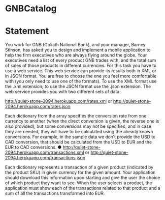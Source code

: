 # GNBCatalog

# Statement

You work for GNB (Goliath National Bank), and your manager, Barney Stinson, has asked you to design and implement a mobile application to help the firm executives who are always flying around the globe. Your executives need a list of every product GNB trades with, and the total sum of sales of those products in different currencies.
For this task you have to use a web service. This web service can provide its results both in XML or in JSON format. You are free to choose the one you feel more comfortable with (you only need to use one of the formats). To use the XML format use the .xml extension; to use the JSON format use the .json extension. The web service provides you with two different sets of data:

http://quiet-stone-2094.herokuapp.com/rates.xml or http://quiet-stone-2094.herokuapp.com/rates.json 

Each dictionary from the array specifies the conversion rate from one currency to another (when the direct conversion is given, the reverse one is also provided), but some conversions may not be specified, and in case they are needed, they will have to be calculated using the already known conversions. For example, in the sample data we don’t provide the USD to CAD conversion, that should be calculated from the USD to EUR and the EUR to CAD conversions.
● http://quiet-stone-2094.herokuapp.com/transactions.xml or http://quiet-stone-2094.herokuapp.com/transactions.json

Each dictionary represents a transaction of a given product (indicated by the product SKU) in given currency for the given amount.
Your application should download this information upon starting and give the user the choice of which product they want to see. When the user selects a product, the application must show each of the transactions related to that product and a sum of all the transactions transformed into EUR.
